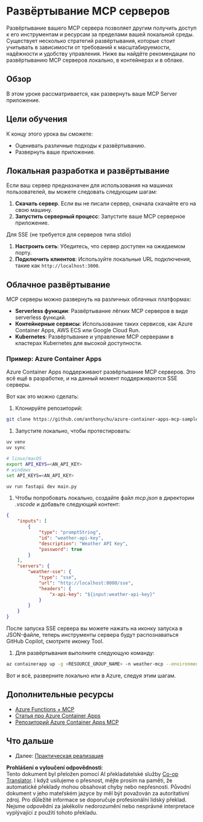 <!--
CO_OP_TRANSLATOR_METADATA:
{
  "original_hash": "7816cc28f7ab9a54e31f9246429ffcd9",
  "translation_date": "2025-06-13T01:31:58+00:00",
  "source_file": "03-GettingStarted/09-deployment/README.md",
  "language_code": "cs"
}
-->
# Развёртывание MCP серверов

Развёртывание вашего MCP сервера позволяет другим получить доступ к его инструментам и ресурсам за пределами вашей локальной среды. Существует несколько стратегий развёртывания, которые стоит учитывать в зависимости от требований к масштабируемости, надёжности и удобству управления. Ниже вы найдёте рекомендации по развёртыванию MCP серверов локально, в контейнерах и в облаке.

## Обзор

В этом уроке рассматривается, как развернуть ваше MCP Server приложение.

## Цели обучения

К концу этого урока вы сможете:

- Оценивать различные подходы к развёртыванию.
- Развернуть ваше приложение.

## Локальная разработка и развёртывание

Если ваш сервер предназначен для использования на машинах пользователей, вы можете следовать следующим шагам:

1. **Скачать сервер**. Если вы не писали сервер, сначала скачайте его на свою машину.  
1. **Запустить серверный процесс**: Запустите ваше MCP серверное приложение.

Для SSE (не требуется для серверов типа stdio)

1. **Настроить сеть**: Убедитесь, что сервер доступен на ожидаемом порту.  
1. **Подключить клиентов**: Используйте локальные URL подключения, такие как `http://localhost:3000`.

## Облачное развёртывание

MCP серверы можно развернуть на различных облачных платформах:

- **Serverless функции**: Развёртывание лёгких MCP серверов в виде serverless функций.  
- **Контейнерные сервисы**: Использование таких сервисов, как Azure Container Apps, AWS ECS или Google Cloud Run.  
- **Kubernetes**: Развёртывание и управление MCP серверами в кластерах Kubernetes для высокой доступности.

### Пример: Azure Container Apps

Azure Container Apps поддерживают развёртывание MCP серверов. Это всё ещё в разработке, и на данный момент поддерживаются SSE серверы.

Вот как это можно сделать:

1. Клонируйте репозиторий:

  ```sh
  git clone https://github.com/anthonychu/azure-container-apps-mcp-sample.git
  ```

1. Запустите локально, чтобы протестировать:

  ```sh
  uv venv
  uv sync

  # linux/macOS
  export API_KEYS=<AN_API_KEY>
  # windows
  set API_KEYS=<AN_API_KEY>

  uv run fastapi dev main.py
  ```

1. Чтобы попробовать локально, создайте файл *mcp.json* в директории *.vscode* и добавьте следующий контент:

  ```json
  {
      "inputs": [
          {
              "type": "promptString",
              "id": "weather-api-key",
              "description": "Weather API Key",
              "password": true
          }
      ],
      "servers": {
          "weather-sse": {
              "type": "sse",
              "url": "http://localhost:8000/sse",
              "headers": {
                  "x-api-key": "${input:weather-api-key}"
              }
          }
      }
  }
  ```

  После запуска SSE сервера вы можете нажать на иконку запуска в JSON-файле, теперь инструменты сервера будут распознаваться GitHub Copilot, смотрите иконку Tool.

1. Для развёртывания выполните следующую команду:

  ```sh
  az containerapp up -g <RESOURCE_GROUP_NAME> -n weather-mcp --environment mcp -l westus --env-vars API_KEYS=<AN_API_KEY> --source .
  ```

Вот и всё, разверните локально или в Azure, следуя этим шагам.

## Дополнительные ресурсы

- [Azure Functions + MCP](https://learn.microsoft.com/en-us/samples/azure-samples/remote-mcp-functions-dotnet/remote-mcp-functions-dotnet/)
- [Статья про Azure Container Apps](https://techcommunity.microsoft.com/blog/appsonazureblog/host-remote-mcp-servers-in-azure-container-apps/4403550)
- [Репозиторий Azure Container Apps MCP](https://github.com/anthonychu/azure-container-apps-mcp-sample)

## Что дальше

- Далее: [Практическая реализация](/04-PracticalImplementation/README.md)

**Prohlášení o vyloučení odpovědnosti**:  
Tento dokument byl přeložen pomocí AI překladatelské služby [Co-op Translator](https://github.com/Azure/co-op-translator). I když usilujeme o přesnost, mějte prosím na paměti, že automatické překlady mohou obsahovat chyby nebo nepřesnosti. Původní dokument v jeho mateřském jazyce by měl být považován za autoritativní zdroj. Pro důležité informace se doporučuje profesionální lidský překlad. Nejsme odpovědní za jakékoliv nedorozumění nebo nesprávné interpretace vyplývající z použití tohoto překladu.